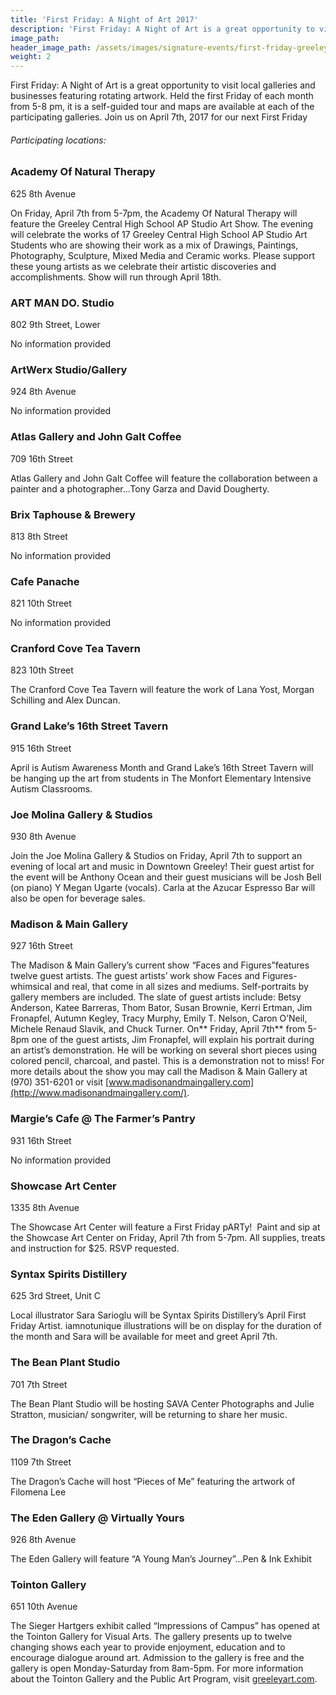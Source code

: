 ```yaml
---
title: 'First Friday: A Night of Art 2017'
description: 'First Friday: A Night of Art is a great opportunity to visit local galleries and businesses featuring rotating artwork. Held the first Friday of each month from 5-8 pm, it is a self-guided tour and maps are available at each of the participating galleries.'
image_path:
header_image_path: /assets/images/signature-events/first-friday-greeley.png
weight: 2
---
```



First Friday: A Night of Art is a great opportunity to visit local galleries and businesses featuring rotating artwork. Held the first Friday of each month from 5-8 pm, it is a self-guided tour and maps are available at each of the participating galleries. Join us on April 7th, 2017 for our next First Friday

###### *Participating locations:*

### Academy Of Natural Therapy

625 8th Avenue

On Friday, April 7th from 5-7pm, the Academy Of Natural Therapy will feature the Greeley Central High School AP Studio Art Show. The evening will celebrate the works of 17 Greeley Central High School AP Studio Art Students who are showing their work as a mix of Drawings, Paintings, Photography, Sculpture, Mixed Media and Ceramic works. Please support these young artists as we celebrate their artistic discoveries and accomplishments. Show will run through April 18th.

### ART MAN DO. Studio

802 9th Street, Lower

No information provided

### ArtWerx Studio/Gallery

924 8th Avenue

No information provided

### Atlas Gallery and John Galt Coffee

709 16th Street

Atlas Gallery and John Galt Coffee will feature the collaboration between a painter and a photographer…Tony Garza and David Dougherty.

### Brix Taphouse & Brewery

813 8th Street

No information provided

### Cafe Panache

821 10th Street

No information provided

### Cranford Cove Tea Tavern

823 10th Street

The Cranford Cove Tea Tavern will feature the work of Lana Yost, Morgan Schilling and Alex Duncan.

### Grand Lake’s 16th Street Tavern

915 16th Street

April is Autism Awareness Month and Grand Lake’s 16th Street Tavern will be hanging up the art from students in The Monfort Elementary Intensive Autism Classrooms.

### Joe Molina Gallery & Studios

930 8th Avenue

Join the Joe Molina Gallery & Studios on Friday, April 7th to support an evening of local art and music in Downtown Greeley! Their guest artist for the event will be Anthony Ocean and their guest musicians will be Josh Bell (on piano) Y Megan Ugarte (vocals). Carla at the Azucar Espresso Bar will also be open for beverage sales.

### Madison & Main Gallery

927 16th Street

The Madison & Main Gallery’s current show “Faces and Figures”features twelve guest artists. The guest artists’ work show Faces and Figures- whimsical and real, that come in all sizes and mediums. Self-portraits by gallery members are included. The slate of guest artists include: Betsy Anderson, Katee Barreras, Thom Bator, Susan Brownie, Kerri Ertman, Jim Fronapfel, Autumn Kegley, Tracy Murphy, Emily T. Nelson, Caron O’Neil, Michele Renaud Slavik, and Chuck Turner. On\*\* Friday, April 7th\*\* from 5-8pm one of the guest artists, Jim Fronapfel, will explain his portrait during an artist’s demonstration. He will be working on several short pieces using colored pencil, charcoal, and pastel. This is a demonstration not to miss! For more details about the show you may call the Madison & Main Gallery at (970) 351-6201 or visit [www.madisonandmaingallery.com](http://www.madisonandmaingallery.com/).

### Margie’s Cafe @ The Farmer’s Pantry

931 16th Street

No information provided

### Showcase Art Center

1335 8th Avenue

The Showcase Art Center will feature a First Friday pARTy!  Paint and sip at the Showcase Art Center on Friday, April 7th from 5-7pm. All supplies, treats and instruction for $25. RSVP requested.

### Syntax Spirits Distillery

625 3rd Street, Unit C

Local illustrator Sara Sarioglu will be Syntax Spirits Distillery’s April First Friday Artist. iamnotunique illustrations will be on display for the duration of the month and Sara will be available for meet and greet April 7th.

### The Bean Plant Studio

701 7th Street

The Bean Plant Studio will be hosting SAVA Center Photographs and Julie Stratton, musician/ songwriter, will be returning to share her music.

### The Dragon’s Cache

1109 7th Street

The Dragon’s Cache will host “Pieces of Me” featuring the artwork of Filomena Lee

### The Eden Gallery @ Virtually Yours

926 8th Avenue

The Eden Gallery will feature “A Young Man’s Journey”…Pen & Ink Exhibit

### Tointon Gallery

651 10th Avenue

The Sieger Hartgers exhibit called “Impressions of Campus” has opened at the Tointon Gallery for Visual Arts. The gallery presents up to twelve changing shows each year to provide enjoyment, education and to encourage dialogue around art. Admission to the gallery is free and the gallery is open Monday-Saturday from 8am-5pm. For more information about the Tointon Gallery and the Public Art Program, visit [greeleyart.com](http://r20.rs6.net/tn.jsp?f=001owHelEZvQlXsvJHFfxaDGMBrbtwVTiEAvzl-d0fCwBufLk4Umvxf6ycvByQZ6eHXKOs_S9joaohTWdei7qQWZz1mK46MZHAL4Iu-ISLaTyCum0JgezUwL-kwo3YmyJJCOLn8w4cVEXEnYP9EcX-h_zuToojG9SEEGcXM4QH45smDK1Bka4NiRmqkYxODgMNINWSfny3glxotAUx39o91993zPrE7AsFieHdJC2ZwtQSW9fDCT8m8CCw8yXtXQhsDfuZVhwGTKmW4yOf1pf_biGaPRJWkoDSiHD7o3SgFrzyYK92k_lkt5WDpv9HT08TfJBfWx-HFD9Y1Vh-ROt9WOO8cXgvhhQGpULEKb8WE4j6ohVuSVWwg2w==&amp;c=&amp;ch=).
